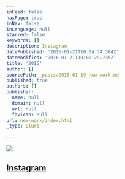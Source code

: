 ```yaml
---
inFeed: false
hasPage: true
inNav: false
inLanguage: null
starred: false
keywords: []
description: Instagram
datePublished: '2016-01-21T10:04:34.384Z'
dateModified: '2016-01-21T10:02:29.735Z'
title: '2015'
author: []
sourcePath: _posts/2016-01-19-new-work.md
published: true
authors: []
publisher:
  name: null
  domain: null
  url: null
  favicon: null
url: new-work/index.html
_type: Blurb

---
```

![](https://the-grid-user-content.s3-us-west-2.amazonaws.com/1e7fb2fb-c809-4d12-bde8-f65f818877ba.jpg)

## 

## [Instagram][0]

[0]: https://www.instagram.com/the.creationist/